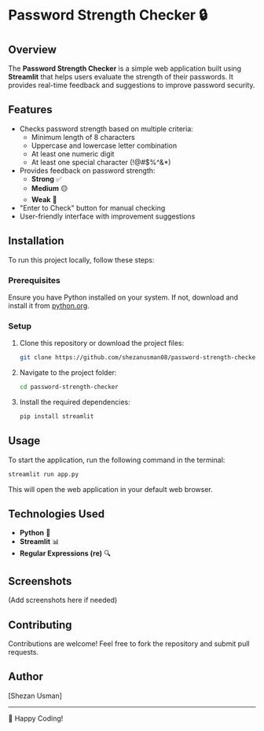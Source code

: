 # Password Strength Checker 🔒

## Overview
The **Password Strength Checker** is a simple web application built using **Streamlit** that helps users evaluate the strength of their passwords. It provides real-time feedback and suggestions to improve password security.

## Features
- Checks password strength based on multiple criteria:
  - Minimum length of 8 characters
  - Uppercase and lowercase letter combination
  - At least one numeric digit
  - At least one special character (!@#$%^&*)
- Provides feedback on password strength:
  - **Strong** ✅
  - **Medium** 🟡
  - **Weak** 🔴
- "Enter to Check" button for manual checking
- User-friendly interface with improvement suggestions

## Installation
To run this project locally, follow these steps:

### Prerequisites
Ensure you have Python installed on your system. If not, download and install it from [python.org](https://www.python.org/downloads/).

### Setup
1. Clone this repository or download the project files:
   ```sh
   git clone https://github.com/shezanusman08/password-strength-checker.git
   ```
2. Navigate to the project folder:
   ```sh
   cd password-strength-checker
   ```
3. Install the required dependencies:
   ```sh
   pip install streamlit
   ```

## Usage
To start the application, run the following command in the terminal:
```sh
streamlit run app.py
```

This will open the web application in your default web browser.

## Technologies Used
- **Python** 🐍
- **Streamlit** 📊
- **Regular Expressions (re)** 🔍

## Screenshots
(Add screenshots here if needed)

## Contributing
Contributions are welcome! Feel free to fork the repository and submit pull requests.



## Author
[Shezan Usman]

---

🚀 Happy Coding!

